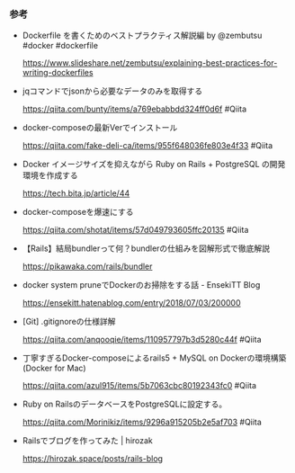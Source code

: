 ### 参考

- Dockerfile を書くためのベストプラクティス解説編 by @zembutsu #docker #dockerfile

  https://www.slideshare.net/zembutsu/explaining-best-practices-for-writing-dockerfiles

- jqコマンドでjsonから必要なデータのみを取得する

  https://qiita.com/bunty/items/a769ebabbdd324ff0d6f #Qiita

- docker-composeの最新Verでインストール

  https://qiita.com/fake-deli-ca/items/955f648036fe803e4f33 #Qiita

- Docker イメージサイズを抑えながら Ruby on Rails + PostgreSQL の開発環境を作成する

  https://tech.bita.jp/article/44

- docker-composeを爆速にする

  https://qiita.com/shotat/items/57d049793605ffc20135 #Qiita

- 【Rails】結局bundlerって何？bundlerの仕組みを図解形式で徹底解説

  https://pikawaka.com/rails/bundler

- docker system pruneでDockerのお掃除をする話 - EnsekiTT Blog

  https://ensekitt.hatenablog.com/entry/2018/07/03/200000

- [Git] .gitignoreの仕様詳解

  https://qiita.com/anqooqie/items/110957797b3d5280c44f #Qiita

- 丁寧すぎるDocker-composeによるrails5 + MySQL on Dockerの環境構築(Docker for Mac)

  https://qiita.com/azul915/items/5b7063cbc80192343fc0 #Qiita

- Ruby on RailsのデータベースをPostgreSQLに設定する。

  https://qiita.com/Morinikiz/items/9296a915205b2e5af703 #Qiita

- Railsでブログを作ってみた | hirozak

  https://hirozak.space/posts/rails-blog
